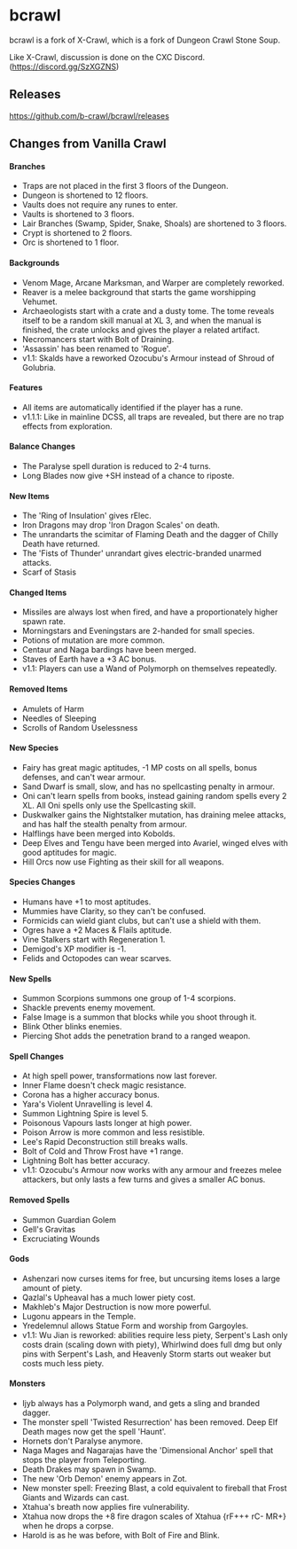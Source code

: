 # bcrawl

bcrawl is a fork of X-Crawl, which is a fork of Dungeon Crawl Stone Soup.

Like X-Crawl, discussion is done on the CXC Discord. (https://discord.gg/SzXGZNS)

## Releases
https://github.com/b-crawl/bcrawl/releases

## Changes from Vanilla Crawl
#### Branches
  - Traps are not placed in the first 3 floors of the Dungeon.
  - Dungeon is shortened to 12 floors.
  - Vaults does not require any runes to enter.
  - Vaults is shortened to 3 floors.
  - Lair Branches (Swamp, Spider, Snake, Shoals) are shortened to 3 floors.
  - Crypt is shortened to 2 floors.
  - Orc is shortened to 1 floor.
  
#### Backgrounds
  - Venom Mage, Arcane Marksman, and Warper are completely reworked.
  - Reaver is a melee background that starts the game worshipping Vehumet.
  - Archaeologists start with a crate and a dusty tome. The tome reveals itself to be a random skill manual at XL 3, and when the manual is finished, the crate unlocks and gives the player a related artifact.
  - Necromancers start with Bolt of Draining.
  - 'Assassin' has been renamed to 'Rogue'.
  - v1.1: Skalds have a reworked Ozocubu's Armour instead of Shroud of Golubria.

#### Features
  - All items are automatically identified if the player has a rune.
  - v1.1.1: Like in mainline DCSS, all traps are revealed, but there are no trap effects from exploration.

#### Balance Changes
  - The Paralyse spell duration is reduced to 2-4 turns.
  - Long Blades now give +SH instead of a chance to riposte.

#### New Items
  - The 'Ring of Insulation' gives rElec.
  - Iron Dragons may drop 'Iron Dragon Scales' on death.
  - The unrandarts the scimitar of Flaming Death and the dagger of Chilly Death have returned.
  - The 'Fists of Thunder' unrandart gives electric-branded unarmed attacks.
  - Scarf of Stasis

#### Changed Items
  - Missiles are always lost when fired, and have a proportionately higher spawn rate.
  - Morningstars and Eveningstars are 2-handed for small species.
  - Potions of mutation are more common.
  - Centaur and Naga bardings have been merged.
  - Staves of Earth have a +3 AC bonus.
  - v1.1: Players can use a Wand of Polymorph on themselves repeatedly.

#### Removed Items
  - Amulets of Harm
  - Needles of Sleeping
  - Scrolls of Random Uselessness

#### New Species
  - Fairy has great magic aptitudes, -1 MP costs on all spells, bonus defenses, and can't wear armour.
  - Sand Dwarf is small, slow, and has no spellcasting penalty in armour.
  - Oni can't learn spells from books, instead gaining random spells every 2 XL. All Oni spells only use the Spellcasting skill.
  - Duskwalker gains the Nightstalker mutation, has draining melee attacks, and has half the stealth penalty from armour.
  - Halflings have been merged into Kobolds.
  - Deep Elves and Tengu have been merged into Avariel, winged elves with good aptitudes for magic.
  - Hill Orcs now use Fighting as their skill for all weapons.

#### Species Changes
  - Humans have +1 to most aptitudes.
  - Mummies have Clarity, so they can't be confused.
  - Formicids can wield giant clubs, but can't use a shield with them.
  - Ogres have a +2 Maces & Flails aptitude.
  - Vine Stalkers start with Regeneration 1.
  - Demigod's XP modifier is -1.
  - Felids and Octopodes can wear scarves.

#### New Spells
  - Summon Scorpions summons one group of 1-4 scorpions.
  - Shackle prevents enemy movement.
  - False Image is a summon that blocks while you shoot through it.
  - Blink Other blinks enemies.
  - Piercing Shot adds the penetration brand to a ranged weapon.

#### Spell Changes
  - At high spell power, transformations now last forever.
  - Inner Flame doesn't check magic resistance.
  - Corona has a higher accuracy bonus.
  - Yara's Violent Unravelling is level 4.
  - Summon Lightning Spire is level 5.
  - Poisonous Vapours lasts longer at high power.
  - Poison Arrow is more common and less resistible.
  - Lee's Rapid Deconstruction still breaks walls.
  - Bolt of Cold and Throw Frost have +1 range.
  - Lightning Bolt has better accuracy.
  - v1.1: Ozocubu's Armour now works with any armour and freezes melee attackers, but only lasts a few turns and gives a smaller AC bonus.

#### Removed Spells
  - Summon Guardian Golem
  - Gell's Gravitas
  - Excruciating Wounds

#### Gods
  - Ashenzari now curses items for free, but uncursing items loses a large amount of piety.
  - Qazlal's Upheaval has a much lower piety cost.
  - Makhleb's Major Destruction is now more powerful.
  - Lugonu appears in the Temple.
  - Yredelemnul allows Statue Form and worship from Gargoyles.
  - v1.1: Wu Jian is reworked: abilities require less piety, Serpent's Lash only costs drain (scaling down with piety), Whirlwind does full dmg but only pins with Serpent's Lash, and Heavenly Storm starts out weaker but costs much less piety.

#### Monsters
  - Ijyb always has a Polymorph wand, and gets a sling and branded dagger.
  - The monster spell 'Twisted Resurrection' has been removed. Deep Elf Death mages now get the spell 'Haunt'.
  - Hornets don't Paralyse anymore.
  - Naga Mages and Nagarajas have the 'Dimensional Anchor' spell that stops the player from Teleporting.
  - Death Drakes may spawn in Swamp.
  - The new 'Orb Demon' enemy appears in Zot.
  - New monster spell: Freezing Blast, a cold equivalent to fireball that Frost Giants and Wizards can cast.
  - Xtahua's breath now applies fire vulnerability.
  - Xtahua now drops the +8 fire dragon scales of Xtahua {rF+++ rC- MR+} when he drops a corpse.
  - Harold is as he was before, with Bolt of Fire and Blink.


